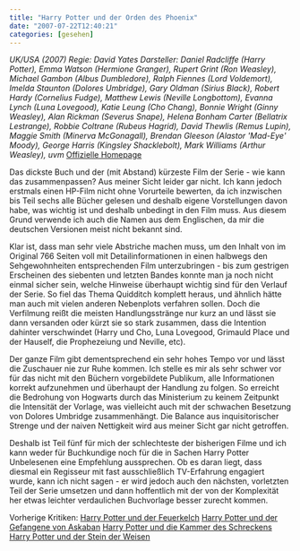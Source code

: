 ```yaml
---
title: "Harry Potter und der Orden des Phoenix"
date: "2007-07-22T12:40:21"
categories: [gesehen]
---
```


*UK/USA (2007)
Regie: David Yates
Darsteller: Daniel Radcliffe (Harry Potter), Emma Watson (Hermione Granger), Rupert Grint (Ron Weasley), Michael Gambon (Albus Dumbledore), Ralph Fiennes (Lord Voldemort), Imelda Staunton (Dolores Umbridge), Gary Oldman (Sirius Black), Robert Hardy (Cornelius Fudge), Matthew Lewis (Neville Longbottom), Evanna Lynch (Luna Lovegood), Katie Leung (Cho Chang), Bonnie Wright (Ginny Weasley), Alan Rickman (Severus Snape), Helena Bonham Carter (Bellatrix Lestrange), Robbie Coltrane (Rubeus Hagrid), David Thewlis (Remus Lupin), Maggie Smith (Minerva McGonagall), Brendan Gleeson (Alastor 'Mad-Eye' Moody), George Harris (Kingsley Shacklebolt), Mark Williams (Arthur Weasley), uvm*
[Offizielle Homepage](http://www.harrypotterundderordendesphoenix.de)

Das dickste Buch und der (mit Abstand) kürzeste Film der Serie - wie kann das zusammenpassen? Aus meiner Sicht leider gar nicht. Ich kann jedoch erstmals einen HP-Film nicht ohne Vorurteile bewerten, da ich inzwischen bis Teil sechs alle Bücher gelesen und deshalb eigene Vorstellungen davon habe, was wichtig ist und deshalb unbedingt in den Film muss. Aus diesem Grund verwende ich auch die Namen aus dem Englischen, da mir die deutschen Versionen meist nicht bekannt sind.

Klar ist, dass man sehr viele Abstriche machen muss, um den Inhalt von im Original 766 Seiten voll mit Detailinformationen in einen halbwegs den Sehgewohnheiten entsprechenden Film unterzubringen - bis zum gestrigen Erscheinen des siebenten und letzten Bandes konnte man ja noch nicht einmal sicher sein, welche Hinweise überhaupt wichtig sind für den Verlauf der Serie. So fiel das Thema Quidditch komplett heraus, und ähnlich hätte man auch mit vielen anderen Nebenplots verfahren sollen. Doch die Verfilmung reißt die meisten Handlungsstränge nur kurz an und lässt sie dann versanden oder kürzt sie so stark zusammen, dass die Intention dahinter verschwindet (Harry und Cho, Luna Lovegood, Grimauld Place und der Hauself, die Prophezeiung und Neville, etc).

Der ganze Film gibt dementsprechend ein sehr hohes Tempo vor und lässt die Zuschauer nie zur Ruhe kommen. Ich stelle es mir als sehr schwer vor für das nicht mit den Büchern vorgebildete Publikum, alle Informationen korrekt aufzunehmen und überhaupt der Handlung zu folgen. So erreicht die Bedrohung von Hogwarts durch das Ministerium zu keinem Zeitpunkt die Intensität der Vorlage, was vielleicht auch mit der schwachen Besetzung von Dolores Umbridge zusammenhängt. Die Balance aus inquisitorischer Strenge und der naiven Nettigkeit wird aus meiner Sicht gar nicht getroffen.

Deshalb ist Teil fünf für mich der schlechteste der bisherigen Filme und ich kann weder für Buchkundige noch für die in Sachen Harry Potter Unbelesenen eine Empfehlung aussprechen. Ob es daran liegt, dass diesmal ein Regisseur mit fast ausschließlich TV-Erfahrung engagiert wurde, kann ich nicht sagen - er wird jedoch auch den nächsten, vorletzten Teil der Serie umsetzen und dann hoffentlich mit der von der Komplexität her etwas leichter verdaulichen Buchvorlage besser zurecht kommen.

Vorherige Kritiken: 
[Harry Potter und der Feuerkelch](/2005/11/24/harry-potter-und-der-feuerkelch/)
[Harry Potter und der Gefangene von Askaban](/2004/06/10/harry-potter-und-der-gefangene-von-askaban/)
[Harry Potter und die Kammer des Schreckens](/2002/11/25/harry-potter-und-die-kammer-des-schreckens/)
[Harry Potter und der Stein der Weisen](/2001/12/04/harry-potter-und-der-stein-der-weisen/)
